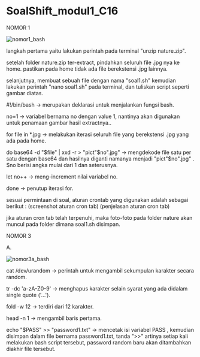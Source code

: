 # SoalShift_modul1_C16

NOMOR 1

![nomor1_bash](https://user-images.githubusercontent.com/36990542/53089413-1733e700-353f-11e9-8dea-0877f723e6e3.png)



langkah pertama yaitu lakukan perintah pada terminal "unzip nature.zip".

setelah folder nature.zip ter-extract, pindahkan seluruh file .jpg nya ke home. pastikan pada home tidak ada file berekstensi .jpg lainnya.

selanjutnya, membuat sebuah file dengan nama "soal1.sh"
kemudian lakukan perintah "nano soal1.sh" pada terminal, dan tuliskan script seperti gambar diatas.

#!/bin/bash -> merupakan deklarasi untuk menjalankan fungsi bash.

no=1 -> variabel bernama no dengan value 1, nantinya akan digunakan untuk penamaan gambar hasil extractnya..

for file in *.jpg -> melakukan iterasi seluruh file yang berekstensi .jpg yang ada pada home.

do base64 -d "$file" | xxd -r > "pict"$no".jpg" -> mengdekode file satu per satu dengan base64 dan hasilnya diganti namanya menjadi "pict"$no".jpg" . $no berisi angka mulai dari 1 dan seterusnya.

let no++ -> meng-increment nilai variabel no.

done -> penutup iterasi for.

sesuai permintaan di soal, aturan crontab yang digunakan adalah sebagai berikut :
(screenshot aturan cron tab)
(penjelasan aturan cron tab)

jika aturan cron tab telah terpenuhi, maka foto-foto pada folder nature akan muncul pada folder dimana soal1.sh disimpan.


NOMOR 3

A.

![nomor3a_bash](https://user-images.githubusercontent.com/36990542/53087761-79d6b400-353a-11e9-82af-54be0a36fcf3.png)


cat /dev/urandom -> perintah untuk mengambil sekumpulan karakter secara random.

tr -dc 'a-zA-Z0-9' -> menghapus karakter selain syarat yang ada didalam single quote ('...').

fold -w 12 -> terdiri dari 12 karakter.

head -n 1 -> mengambil baris pertama.

echo "$PASS" >> "password1.txt" -> mencetak isi variabel PASS , kemudian disimpan dalam file bernama password1.txt, tanda ">>" artinya setiap kali melakukan bash script tersebut, password random baru akan ditambahkan diakhir file tersebut.

